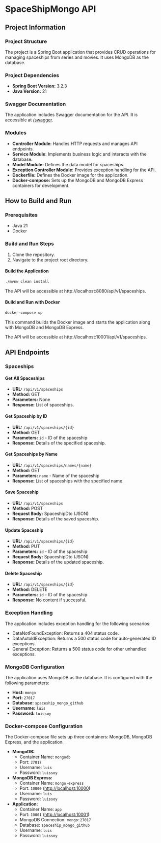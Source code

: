 # SpaceShipMongo API

## Project Information

### Project Structure
The project is a Spring Boot application that provides CRUD operations for managing spaceships from series and movies. It uses MongoDB as the database.

### Project Dependencies
- **Spring Boot Version:** 3.2.3
- **Java Version:** 21

### Swagger Documentation
The application includes Swagger documentation for the API. It is accessible at [/swagger](/swaggerl).

### Modules
- **Controller Module:** Handles HTTP requests and manages API endpoints.
- **Service Module:** Implements business logic and interacts with the database.
- **Model Module:** Defines the data model for spaceships.
- **Exception Controller Module:** Provides exception handling for the API.
- **Dockerfile:** Defines the Docker image for the application.
- **Docker-compose:** Sets up the MongoDB and MongoDB Express containers for development.

## How to Build and Run

### Prerequisites
- Java 21
- Docker

### Build and Run Steps

1. Clone the repository.
2. Navigate to the project root directory.

#### Build the Application
```bash
./mvnw clean install
```
The API will be accessible at http://localhost:8080/api/v1/spaceships.
#### Build and Run with Docker
```bash
docker-compose up
```
This command builds the Docker image and starts the application along with MongoDB and MongoDB Express.

The API will be accessible at http://localhost:10001/api/v1/spaceships.

## API Endpoints

### Spaceships

#### Get All Spaceships
- **URL:** `/api/v1/spaceships`
- **Method:** GET
- **Parameters:** None
- **Response:** List of spaceships.

#### Get Spaceship by ID
- **URL:** `/api/v1/spaceships/{id}`
- **Method:** GET
- **Parameters:** `id` - ID of the spaceship
- **Response:** Details of the specified spaceship.

#### Get Spaceships by Name
- **URL:** `/api/v1/spaceships/names/{name}`
- **Method:** GET
- **Parameters:** `name` - Name of the spaceship
- **Response:** List of spaceships with the specified name.

#### Save Spaceship
- **URL:** `/api/v1/spaceships`
- **Method:** POST
- **Request Body:** SpaceshipDto (JSON)
- **Response:** Details of the saved spaceship.

#### Update Spaceship
- **URL:** `/api/v1/spaceships/{id}`
- **Method:** PUT
- **Parameters:** `id` - ID of the spaceship
- **Request Body:** SpaceshipDto (JSON)
- **Response:** Details of the updated spaceship.

#### Delete Spaceship
- **URL:** `/api/v1/spaceships/{id}`
- **Method:** DELETE
- **Parameters:** `id` - ID of the spaceship
- **Response:** No content if successful.

### Exception Handling
The application includes exception handling for the following scenarios:
- DataNotFoundException: Returns a 404 status code.
- DataAutoIdException: Returns a 500 status code for auto-generated ID exceptions.
- General Exception: Returns a 500 status code for other unhandled exceptions.

### MongoDB Configuration
The application uses MongoDB as the database. It is configured with the following parameters:
- **Host:** `mongo`
- **Port:** `27017`
- **Database:** `spaceship_mongo_github`
- **Username:** `luis`
- **Password:** `luissoy`

### Docker-compose Configuration
The Docker-compose file sets up three containers: MongoDB, MongoDB Express, and the application.
- **MongoDB:**
    - Container Name: `mongodb`
    - Port: `27017`
    - Username: `luis`
    - Password: `luissoy`
- **MongoDB Express:**
    - Container Name: `mongo-express`
    - Port: `10000` ([http://localhost:10000](http://localhost:10000))
    - Username: `luis`
    - Password: `luissoy`
- **Application:**
    - Container Name: `app`
    - Port: `10001` ([http://localhost:10001](http://localhost:10001))
    - MongoDB Connection: `mongo:27017`
    - Database: `spaceship_mongo_github`
    - Username: `luis`
    - Password: `luissoy`

